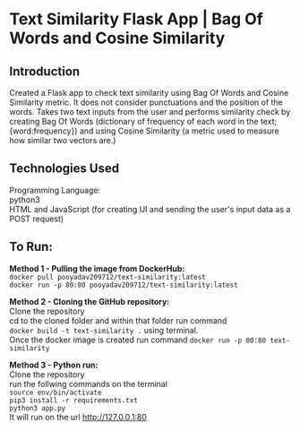 # Text Similarity Flask App | Bag Of Words and Cosine Similarity

## Introduction

Created a Flask app to check text similarity using Bag Of Words and Cosine Similarity metric. It does not consider punctuations and the position of the words. Takes two text inputs from the user and performs similarity check by creating Bag Of Words (dictionary of frequency of each word in the text; {word:frequency}) and using Cosine Similarity (a metric used to measure how similar two vectors are.) 

## Technologies Used
Programming Language:<br>
    python3<br>
    HTML and JavaScript (for creating UI and sending the user's input data as a POST request) <br> 

## To Run: 

**Method 1 - Pulling the image from DockerHub:** <br>
    `docker pull pooyadav209712/text-similarity:latest` <br>
    `docker run -p 80:80 pooyadav209712/text-similarity:latest`

**Method 2 - Cloning the GitHub repository:** <br>
    Clone the repository<br>
    cd to the cloned folder and within that folder run command <br> `docker build -t text-similarity .` using terminal. <br> 
    Once the docker image is created run command `docker run -p 80:80 text-similarity`

**Method 3 - Python run:** <br> 
    Clone the repository <br>
    run the follwing commands on the terminal <br> `source env/bin/activate` <br>
                                              `pip3 install -r requirements.txt` <br>
                                              `python3 app.py` <br>
    It will run on the url http://127.0.0.1:80

